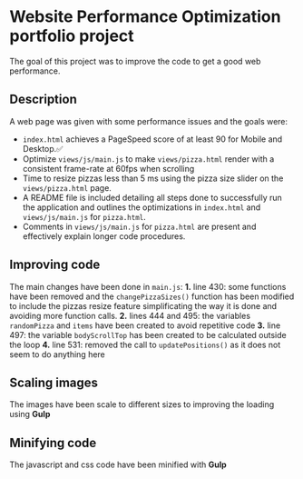# Website Performance Optimization portfolio project

The goal of this project was to improve the code to get a good web performance.

## Description
A web page was given with some performance issues and the goals were:
- `index.html` achieves a PageSpeed score of at least 90 for Mobile and Desktop.:white_check_mark:
- Optimize `views/js/main.js` to make `views/pizza.html` render with a consistent frame-rate at 60fps when scrolling
- Time to resize pizzas less than 5 ms using the pizza size slider on the `views/pizza.html` page.
- A README file is included detailing all steps done to successfully run the application and outlines the optimizations in `index.html` and `views/js/main.js` for `pizza.html`.
- Comments in `views/js/main.js` for `pizza.html` are present and effectively explain longer code procedures.

## Improving code
The main changes have been done in `main.js`:
**1.** line 430: some functions have been removed and the `changePizzaSizes()` function has been modified to include the pizzas resize feature simplificating the way it is done and avoiding more function calls.
**2.** lines 444 and 495: the variables `randomPizza` and `items` have been created to avoid repetitive code
**3.** line 497: the variable `bodyScrollTop` has been created to be calculated outside the loop
**4.** line 531: removed the call to `updatePositions()` as it does not seem to do anything here

## Scaling images
The images have been scale to different sizes to improving the loading using **Gulp**

## Minifying code
The javascript and css code have been minified with **Gulp**